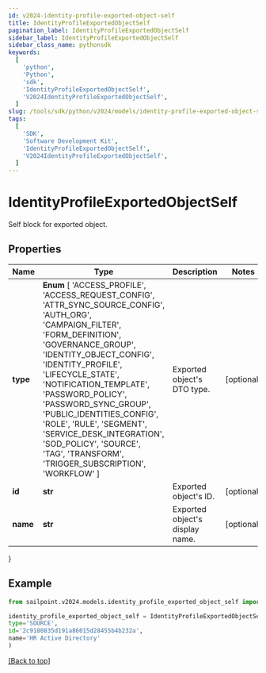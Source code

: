 ```yaml
---
id: v2024-identity-profile-exported-object-self
title: IdentityProfileExportedObjectSelf
pagination_label: IdentityProfileExportedObjectSelf
sidebar_label: IdentityProfileExportedObjectSelf
sidebar_class_name: pythonsdk
keywords:
  [
    'python',
    'Python',
    'sdk',
    'IdentityProfileExportedObjectSelf',
    'V2024IdentityProfileExportedObjectSelf',
  ]
slug: /tools/sdk/python/v2024/models/identity-profile-exported-object-self
tags:
  [
    'SDK',
    'Software Development Kit',
    'IdentityProfileExportedObjectSelf',
    'V2024IdentityProfileExportedObjectSelf',
  ]
---
```


# IdentityProfileExportedObjectSelf

Self block for exported object.

## Properties

| Name | Type | Description | Notes |
| --- | --- | --- | --- |
| **type** | **Enum** [ 'ACCESS_PROFILE', 'ACCESS_REQUEST_CONFIG', 'ATTR_SYNC_SOURCE_CONFIG', 'AUTH_ORG', 'CAMPAIGN_FILTER', 'FORM_DEFINITION', 'GOVERNANCE_GROUP', 'IDENTITY_OBJECT_CONFIG', 'IDENTITY_PROFILE', 'LIFECYCLE_STATE', 'NOTIFICATION_TEMPLATE', 'PASSWORD_POLICY', 'PASSWORD_SYNC_GROUP', 'PUBLIC_IDENTITIES_CONFIG', 'ROLE', 'RULE', 'SEGMENT', 'SERVICE_DESK_INTEGRATION', 'SOD_POLICY', 'SOURCE', 'TAG', 'TRANSFORM', 'TRIGGER_SUBSCRIPTION', 'WORKFLOW' ] | Exported object's DTO type. | [optional] |
| **id** | **str** | Exported object's ID. | [optional] |
| **name** | **str** | Exported object's display name. | [optional] |

}

## Example

```python
from sailpoint.v2024.models.identity_profile_exported_object_self import IdentityProfileExportedObjectSelf

identity_profile_exported_object_self = IdentityProfileExportedObjectSelf(
type='SOURCE',
id='2c9180835d191a86015d28455b4b232a',
name='HR Active Directory'
)

```

[[Back to top]](#)
